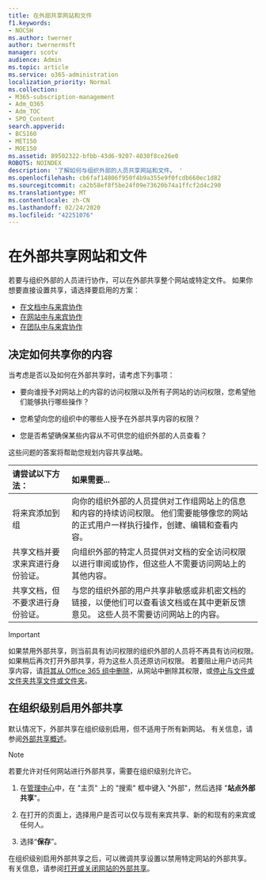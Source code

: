 ```yaml
---
title: 在外部共享网站和文件
f1.keywords:
- NOCSH
ms.author: twerner
author: twernermsft
manager: scotv
audience: Admin
ms.topic: article
ms.service: o365-administration
localization_priority: Normal
ms.collection:
- M365-subscription-management
- Adm_O365
- Adm_TOC
- SPO_Content
search.appverid:
- BCS160
- MET150
- MOE150
ms.assetid: 89502322-bfbb-43d6-9207-4030f8ce26e0
ROBOTS: NOINDEX
description: '了解如何与组织外部的人员共享网站和文件。 '
ms.openlocfilehash: cb6faf14806f950f4b9a355e9f0fcdb660ec1d82
ms.sourcegitcommit: ca2b58ef8f5be24f09e73620b74a1ffcf2d4c290
ms.translationtype: MT
ms.contentlocale: zh-CN
ms.lasthandoff: 02/24/2020
ms.locfileid: "42251076"
---
```

# <a name="share-sites-and-files-externally"></a>在外部共享网站和文件

若要与组织外部的人员进行协作，可以在外部共享整个网站或特定文件。 如果你想要直接设置共享，请选择要启用的方案：

- [在文档中与来宾协作](https://docs.microsoft.com/Office365/Enterprise/collaborate-on-documents)
- [在网站中与来宾协作](https://docs.microsoft.com/Office365/Enterprise/collaborate-in-a-site)
- [在团队中与来宾协作](https://docs.microsoft.com/Office365/Enterprise/collaborate-as-a-team)
  
## <a name="deciding-how-to-share-your-content"></a>决定如何共享你的内容

当考虑是否以及如何在外部共享时，请考虑下列事项：
  
- 要向谁授予对网站上的内容的访问权限以及所有子网站的访问权限，您希望他们能够执行哪些操作？
    
- 您希望向您的组织中的哪些人授予在外部共享内容的权限？ 
    
- 您是否希望确保某些内容从不可供您的组织外部的人员查看？
    
这些问题的答案将帮助您规划内容共享战略。
  
|**请尝试以下方法：**|**如果需要...**|
|:-----|:-----|
|将来宾添加到组  <br/> |向你的组织外部的人员提供对工作组网站上的信息和内容的持续访问权限。 他们需要能够像您的网站的正式用户一样执行操作，创建、编辑和查看内容。  <br/> |
|共享文档并要求来宾进行身份验证。  <br/> |向组织外部的特定人员提供对文档的安全访问权限以进行审阅或协作，但这些人不需要访问网站上的其他内容。  <br/> |
|共享文档，但不要求进行身份验证。  <br/> |与您的组织外部的用户共享非敏感或非机密文档的链接，以便他们可以查看该文档或在其中更新反馈意见。 这些人员不需要访问网站上的内容。  <br/> |
   
> [!IMPORTANT]
> 如果禁用外部共享，则当前具有访问权限的组织外部的人员将不再具有访问权限。 如果稍后再次打开外部共享，将为这些人员还原访问权限。 若要阻止用户访问共享内容，请[将其从 Office 365 组中删除](/office365/admin/create-groups/add-or-remove-members-from-groups)，从网站中删除其权限，或[停止与文件或文件夹共享文件或文件夹](https://support.office.com/article/0a36470f-d7fe-40a0-bd74-0ac6c1e13323)。 
  
## <a name="enable-external-sharing-at-the-organization-level"></a>在组织级别启用外部共享

默认情况下，外部共享在组织级别启用，但不适用于所有新网站。 有关信息，请参阅[外部共享概述](/sharepoint/external-sharing-overview)。 

> [!NOTE]
>  若要允许对任何网站进行外部共享，需要在组织级别允许它。 
  
1. 在[管理中心](https://go.microsoft.com/fwlink/p/?linkid=2024339)中，在 "主页" 上的 "搜索" 框中键入 "外部"，然后选择 "**站点外部共享**"。
  
2. 在打开的页面上，选择用户是否可以仅与现有来宾共享、新的和现有的来宾或任何人。 
    
3. 选择“**保存**”。
    
在组织级别启用外部共享之后，可以微调共享设置以禁用特定网站的外部共享。 有关信息，请参阅[打开或关闭网站的外部共享](/sharepoint/change-external-sharing-site)。
  

  

    

